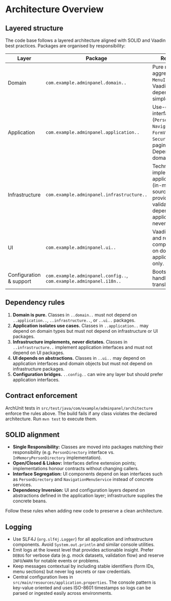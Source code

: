 # Architecture Overview

## Layered structure

The code base follows a layered architecture aligned with SOLID and Vaadin best
practices. Packages are organised by responsibility:

| Layer | Package | Responsibilities |
| --- | --- | --- |
| Domain | `com.example.adminpanel.domain..` | Pure models and aggregates (`Person`, `MenuItem`). Contains no Vaadin UI dependencies beyond simple value objects. |
| Application | `com.example.adminpanel.application..` | Use-case and service interfaces (`PersonDirectory`, `NavigationMenuService`, `FormValidationService`, `SecurityService`, pagination contracts). Depends only on the domain. |
| Infrastructure | `com.example.adminpanel.infrastructure..` | Technical implementations of application services (in-memory data sources, static menu provider, form validation stub). May depend on domain and application layers but never on UI packages. |
| UI | `com.example.adminpanel.ui..` | Vaadin layouts, views and reusable components. Depends on domain types and application interfaces only. |
| Configuration & support | `com.example.adminpanel.config..`, `com.example.adminpanel.i18n..` | Bootstrapping, locale handling and translation provider. |

## Dependency rules

1. **Domain is pure.** Classes in `..domain..` must not depend on `..application..`,
   `..infrastructure..`, or `..ui..` packages.
2. **Application isolates use cases.** Classes in `..application..` may depend on
   domain types but must not depend on infrastructure or UI packages.
3. **Infrastructure implements, never dictates.** Classes in
   `..infrastructure..` implement application interfaces and must not depend on
   UI packages.
4. **UI depends on abstractions.** Classes in `..ui..` may depend on application
   interfaces and domain objects but must not depend on infrastructure packages.
5. **Configuration bridges.** `..config..` can wire any layer but should prefer
   application interfaces.

## Contract enforcement

ArchUnit tests in `src/test/java/com/example/adminpanel/architecture` enforce the
rules above. The build fails if any class violates the declared architecture.
Run `mvn test` to execute them.

## SOLID alignment

* **Single Responsibility:** Classes are moved into packages matching their
  responsibility (e.g. `PersonDirectory` interface vs. `InMemoryPersonDirectory`
  implementation).
* **Open/Closed & Liskov:** Interfaces define extension points; implementations
  honour contracts without changing callers.
* **Interface Segregation:** UI components depend on lean interfaces such as
  `PersonDirectory` and `NavigationMenuService` instead of concrete services.
* **Dependency Inversion:** UI and configuration layers depend on abstractions
  defined in the application layer; infrastructure supplies the concrete beans.

Follow these rules when adding new code to preserve a clean architecture.

## Logging

* Use SLF4J (`org.slf4j.Logger`) for all application and infrastructure
  components. Avoid `System.out.println` and similar console utilities.
* Emit logs at the lowest level that provides actionable insight. Prefer
  `DEBUG` for verbose data (e.g. mock datasets, validation flow) and reserve
  `INFO`/`WARN` for notable events or problems.
* Keep messages contextual by including stable identifiers (form IDs, menu
  sections) but never log secrets or raw credentials.
* Central configuration lives in `src/main/resources/application.properties`.
  The console pattern is key-value oriented and uses ISO-8601 timestamps so
  logs can be parsed or ingested easily across environments.
